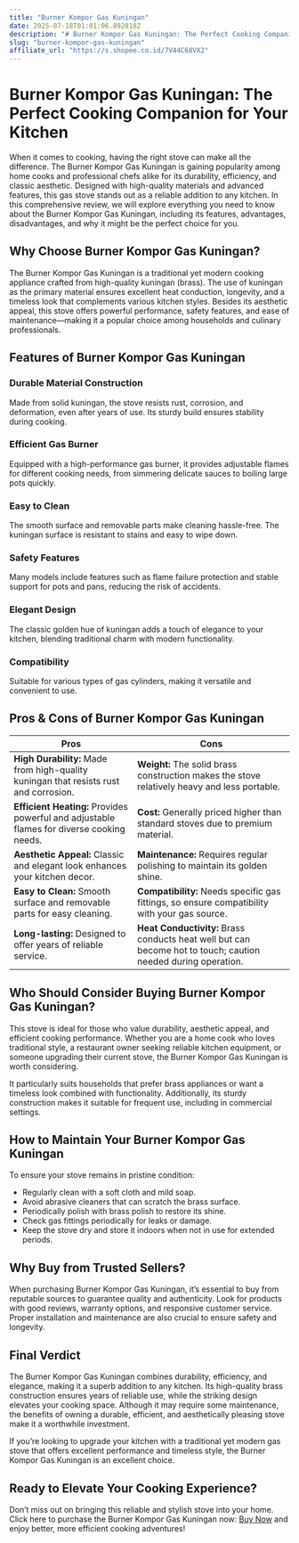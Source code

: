 ```yaml
---
title: "Burner Kompor Gas Kuningan"
date: 2025-07-18T01:01:06.892818Z
description: "# Burner Kompor Gas Kuningan: The Perfect Cooking Companion for Your Kitchen..."
slug: "burner-kompor-gas-kuningan"
affiliate_url: "https://s.shopee.co.id/7V44C68VX2"
---
```

# Burner Kompor Gas Kuningan: The Perfect Cooking Companion for Your Kitchen

When it comes to cooking, having the right stove can make all the difference. The Burner Kompor Gas Kuningan is gaining popularity among home cooks and professional chefs alike for its durability, efficiency, and classic aesthetic. Designed with high-quality materials and advanced features, this gas stove stands out as a reliable addition to any kitchen. In this comprehensive review, we will explore everything you need to know about the Burner Kompor Gas Kuningan, including its features, advantages, disadvantages, and why it might be the perfect choice for you.

## Why Choose Burner Kompor Gas Kuningan?

The Burner Kompor Gas Kuningan is a traditional yet modern cooking appliance crafted from high-quality kuningan (brass). The use of kuningan as the primary material ensures excellent heat conduction, longevity, and a timeless look that complements various kitchen styles. Besides its aesthetic appeal, this stove offers powerful performance, safety features, and ease of maintenance—making it a popular choice among households and culinary professionals.

## Features of Burner Kompor Gas Kuningan

### Durable Material Construction
Made from solid kuningan, the stove resists rust, corrosion, and deformation, even after years of use. Its sturdy build ensures stability during cooking.

### Efficient Gas Burner
Equipped with a high-performance gas burner, it provides adjustable flames for different cooking needs, from simmering delicate sauces to boiling large pots quickly.

### Easy to Clean
The smooth surface and removable parts make cleaning hassle-free. The kuningan surface is resistant to stains and easy to wipe down.

### Safety Features
Many models include features such as flame failure protection and stable support for pots and pans, reducing the risk of accidents.

### Elegant Design
The classic golden hue of kuningan adds a touch of elegance to your kitchen, blending traditional charm with modern functionality.

### Compatibility
Suitable for various types of gas cylinders, making it versatile and convenient to use.

## Pros & Cons of Burner Kompor Gas Kuningan

| Pros                                              | Cons                                               |
|---------------------------------------------------|----------------------------------------------------|
| **High Durability:** Made from high-quality kuningan that resists rust and corrosion. | **Weight:** The solid brass construction makes the stove relatively heavy and less portable. |
| **Efficient Heating:** Provides powerful and adjustable flames for diverse cooking needs. | **Cost:** Generally priced higher than standard stoves due to premium material. |
| **Aesthetic Appeal:** Classic and elegant look enhances your kitchen decor. | **Maintenance:** Requires regular polishing to maintain its golden shine. |
| **Easy to Clean:** Smooth surface and removable parts for easy cleaning. | **Compatibility:** Needs specific gas fittings, so ensure compatibility with your gas source. |
| **Long-lasting:** Designed to offer years of reliable service. | **Heat Conductivity:** Brass conducts heat well but can become hot to touch; caution needed during operation. |

## Who Should Consider Buying Burner Kompor Gas Kuningan?

This stove is ideal for those who value durability, aesthetic appeal, and efficient cooking performance. Whether you are a home cook who loves traditional style, a restaurant owner seeking reliable kitchen equipment, or someone upgrading their current stove, the Burner Kompor Gas Kuningan is worth considering.

It particularly suits households that prefer brass appliances or want a timeless look combined with functionality. Additionally, its sturdy construction makes it suitable for frequent use, including in commercial settings.

## How to Maintain Your Burner Kompor Gas Kuningan

To ensure your stove remains in pristine condition:
- Regularly clean with a soft cloth and mild soap.
- Avoid abrasive cleaners that can scratch the brass surface.
- Periodically polish with brass polish to restore its shine.
- Check gas fittings periodically for leaks or damage.
- Keep the stove dry and store it indoors when not in use for extended periods.

## Why Buy from Trusted Sellers?

When purchasing Burner Kompor Gas Kuningan, it’s essential to buy from reputable sources to guarantee quality and authenticity. Look for products with good reviews, warranty options, and responsive customer service. Proper installation and maintenance are also crucial to ensure safety and longevity.

## Final Verdict

The Burner Kompor Gas Kuningan combines durability, efficiency, and elegance, making it a superb addition to any kitchen. Its high-quality brass construction ensures years of reliable use, while the striking design elevates your cooking space. Although it may require some maintenance, the benefits of owning a durable, efficient, and aesthetically pleasing stove make it a worthwhile investment.

If you’re looking to upgrade your kitchen with a traditional yet modern gas stove that offers excellent performance and timeless style, the Burner Kompor Gas Kuningan is an excellent choice.

## Ready to Elevate Your Cooking Experience?

Don’t miss out on bringing this reliable and stylish stove into your home. Click here to purchase the Burner Kompor Gas Kuningan now: [Buy Now](https://s.shopee.co.id/7V44C68VX2) and enjoy better, more efficient cooking adventures!